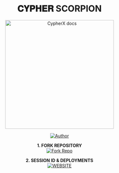 <h1 align="center"> 𝐂𝐘𝐏𝐇𝐄𝐑 SCORPION </h1>

<p align="center">
  <a href="https://github.com/jopaok228/CYPHER-SCORPION">
    <img alt="CypherX docs" height="350" src="https://i.ibb.co/nqsRcKDB/Xploader4.jpg">
  </a>
</p>
    
</a>
</p>
<p align="center">
<a href="https://github.com/jopaok228/CYPHER-SCORPION"><img title="Author" src="https://img.shields.io/badge/CypherX-darkgreen?style=for-the-badge&logo=whatsapp"></a>
<p/>

<p align="center">
    <strong>1. FORK REPOSITORY</strong>
  <br>
    <a href="https://github.com/jopaok228/CYPHER-SCORPION/fork" target="_blank">
        <img alt="Fork Repo" src="https://img.shields.io/badge/Fork%20Repo-100000?style=for-the-badge&logo=scan&logoColor=white&labelColor=darkblue&color=darkblue"/>
    </a>
</p>

<p align="center">
    <strong>2. SESSION ID & DEPLOYMENTS</strong>
    <br>
    <a href="https://www.cypherx.space/" target="_blank">
        <img alt="WEBSITE" src="https://img.shields.io/badge/Let%27s_Go-100000?style=for-the-badge&logo=scan&logoColor=white&labelColor=darkred&color=darkred"/>
    </a>
</p>
